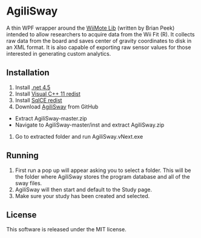 # AgiliSway

A thin WPF wrapper around the [WiiMote Lib][wiimotelib] (written by Brian Peek) intended to allow researchers to acquire data from the Wii Fit (R).  It collects raw data from the board and saves center of gravity coordinates to disk in an XML format.  It is also capable of exporting raw sensor values for those interested in generating custom analytics.

## Installation

1. Install [.net 4.5][net45]
1. Install [Visual C++ 11 redist][vc11]
1. Install [SqlCE redist][sqlce]
1. Download [AgiliSway] from GitHub
  * Extract AgiliSway-master.zip
  * Navigate to AgiliSway-master/inst and extract AgiliSway.zip
1. Go to extracted folder and run AgiliSway.vNext.exe

## Running

1. First run a pop up will appear asking you to select a folder.  This will be the folder where AgiliSway stores the program database and all of the sway files.
2. AgiliSway will then start and default to the Study page.
3. Make sure your study has been created and selected.

## License
This software is released under the MIT license.

[net45]: http://www.microsoft.com/en-us/download/details.aspx?id=30653
[vc11]: http://www.microsoft.com/en-us/download/details.aspx?id=30679
[sqlce]: http://www.microsoft.com/en-us/download/details.aspx?id=17876
[agilisway]: https://github.com/digitalnelson/AgiliSway/archive/master.zip
[wiimotelib]: http://wiimotelib.codeplex.com/
